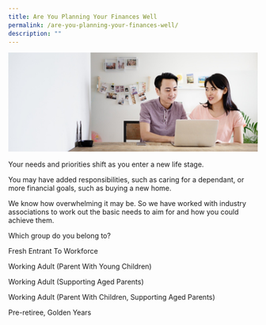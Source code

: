 ```yaml
---
title: Are You Planning Your Finances Well
permalink: /are-you-planning-your-finances-well/
description: ""
---
```

![Are Your Planning Your Finances](/images/Are%20You%20Planning%20Your%20Finances/planning%20your%20finances.jfif)

Your needs and priorities shift as you enter a new life stage. 

You may have added responsibilities, such as caring for a dependant, or more financial goals, such as buying a new home. 

We know how overwhelming it may be. So we have worked with industry associations to work out the basic needs to aim for and how you could achieve them. 

Which group do you belong to?

Fresh Entrant To Workforce

Working Adult (Parent With Young Children)

Working Adult (Supporting Aged Parents)

Working Adult (Parent With Children, Supporting Aged Parents)

Pre-retiree, Golden Years
